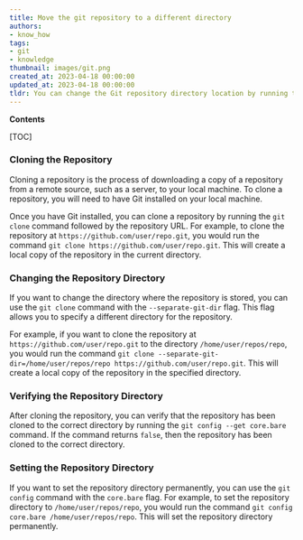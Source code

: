 ```yaml
---
title: Move the git repository to a different directory
authors:
- know_how
tags:
- git
- knowledge
thumbnail: images/git.png
created_at: 2023-04-18 00:00:00
updated_at: 2023-04-18 00:00:00
tldr: You can change the Git repository directory location by running the `git config --local core.worktree` command.
---
```


**Contents**

[TOC]

### Cloning the Repository

Cloning a repository is the process of downloading a copy of a repository from a remote source, such as a server, to your local machine. To clone a repository, you will need to have Git installed on your local machine.

Once you have Git installed, you can clone a repository by running the `git clone` command followed by the repository URL. For example, to clone the repository at `https://github.com/user/repo.git`, you would run the command `git clone https://github.com/user/repo.git`. This will create a local copy of the repository in the current directory.

### Changing the Repository Directory

If you want to change the directory where the repository is stored, you can use the `git clone` command with the `--separate-git-dir` flag. This flag allows you to specify a different directory for the repository.

For example, if you want to clone the repository at `https://github.com/user/repo.git` to the directory `/home/user/repos/repo`, you would run the command `git clone --separate-git-dir=/home/user/repos/repo https://github.com/user/repo.git`. This will create a local copy of the repository in the specified directory.

### Verifying the Repository Directory

After cloning the repository, you can verify that the repository has been cloned to the correct directory by running the `git config --get core.bare` command. If the command returns `false`, then the repository has been cloned to the correct directory.

### Setting the Repository Directory

If you want to set the repository directory permanently, you can use the `git config` command with the `core.bare` flag. For example, to set the repository directory to `/home/user/repos/repo`, you would run the command `git config core.bare /home/user/repos/repo`. This will set the repository directory permanently.
